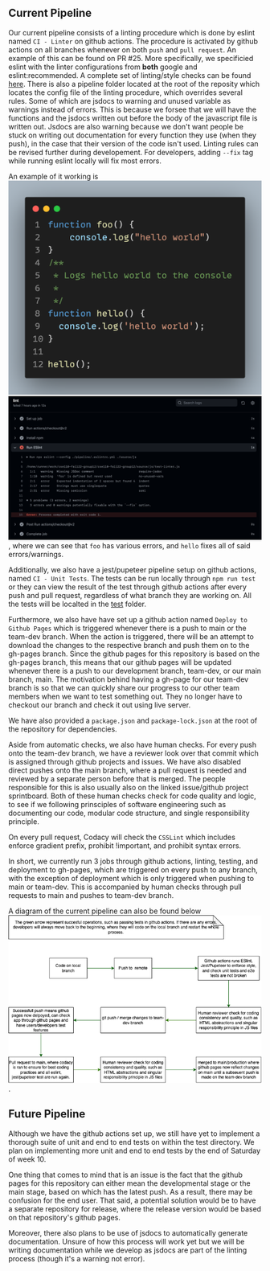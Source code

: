 ## Current Pipeline
Our current pipeline consists of a linting procedure which is done by eslint named `CI - Linter` on github actions. The procedure is activated by github actions on all branches whenever on both `push` and `pull request`. An example of this can be found on PR #25. More specifically, we specificied eslint with the linter configurations from **both** google and eslint:recommended. A complete set of linting/style checks can be found [here](https://github.com/google/eslint-config-google/blob/master/index.js). There is also a pipeline folder located at the root of the reposity which locates the config file of the linting procedure, which overrides several rules. Some of which are jsdocs to warning and unused variable as warnings instead of errors. This is because we forsee that we will have the functions and the jsdocs written out before the body of the javascript file is written out. Jsdocs are also warning because we don't want people be stuck on writing out documentation for every function they use (when they push), in the case that their version of the code isn't used. Linting rules can be revised further during developement. For developers, adding `--fix` tag while running eslint locally will fix most errors.

An example of it working is ![code linting](./linter_code_example.png) ![linting output](./linter_output_example.png), where we can see that `foo` has various errors, and `hello` fixes all of said errors/warnings.

Additionally, we also have a jest/pupeteer pipeline setup on github actions, named `CI - Unit Tests`. The tests can be run locally through `npm run test` or they can view the result of the test through github actions after every push and pull request, regardless of what branch they are working on. All the tests will be localted in the [test](.__tests__) folder. 

Furthermore, we also have have set up a github action named `Deploy to Github Pages` which is triggered whenever there is a push to main or the team-dev branch. When the action is triggered, there will be an attempt to download the changes to the respective branch and push them on to the gh-pages branch. Since the github pages for this repository is based on the gh-pages branch, this means that our github pages will be updated whenever there is a push to our development branch, team-dev, or our main branch, main. The motivation behind having a gh-page for our team-dev branch is so that we can quickly share our progress to our other team members when we want to test something out. They no longer have to checkout our branch and check it out using live server.

We have also provided a `package.json` and `package-lock.json` at the root of the repository for dependencies. 

Aside from automatic checks, we also have human checks. For every push onto the team-dev branch, we have a reviewer look over that commit which is assigned through github projects and issues. We have also disabled direct pushes onto the main branch, where a pull request is needed and reviewed by a separate person before that is merged. The people responsible for this is also usually also on the linked issue/github project sprintboard. Both of these human checks check for code quality and logic, to see if we following prinsciples of software engineering such as documenting our code, modular code structure, and single responsibility principle. 

On every pull request, Codacy will check the `CSSLint` which includes enforce gradient prefix, prohibit !important, and prohibit syntax errors.

In short, we currently run 3 jobs through github actions, linting, testing, and deployment to gh-pages, which are triggered on every push to any branch, with the exception of deployment which is only triggered when pushing to main or team-dev. This is accompanied by human checks through pull requests to main and pushes to team-dev branch.

A diagram of the current pipeline can also be found below
![CI/CD](./phase1.drawio.png).

## Future Pipeline
Although we have the github actions set up, we still have yet to implement a thorough suite of unit and end to end tests on within the test directory. We plan on implementing more unit and end to end tests by the end of Saturday of week 10.

One thing that comes to mind that is an issue is the fact that the github pages for this repository can either mean the developmental stage or the main stage, based on which has the latest push. As a result, there may be confusion for the end user. That said, a potential solution would be to have a separate repository for release, where the release version would be based on that repository's github pages.

Moreover, there also plans to be use of jsdocs to automatically generate documentation. Unsure of how this process will work yet but we will be writing documentation while we develop as jsdocs are part of the linting process (though it's a warning not error). 
